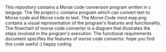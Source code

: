 This repository contains a Morse code conversion program written in c languge.
The file project.c contains program which can convert text to Morse code and Morse code to text.
The  Morse Code mind map.png contains a visual representation of the program's features and functionality.
The flowchart of morse code convertor is a diagram that illustrates the steps involved in the program's execution.
The functional requirements document specifies the features of morse code convertor. 
hope you find this code useful :) happy coding
